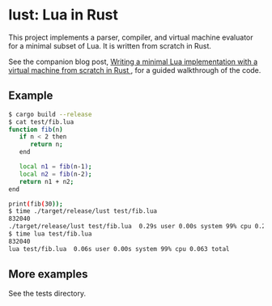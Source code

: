 # lust: Lua in Rust

This project implements a parser, compiler, and virtual machine
evaluator for a minimal subset of Lua. It is written from scratch in
Rust.

See the companion blog post, [Writing a minimal Lua implementation
with a virtual machine from scratch in Rust
](https://notes.eatonphil.com/lua-in-rust.html), for a guided
walkthrough of the code.

## Example

```bash
$ cargo build --release
$ cat test/fib.lua
function fib(n)
   if n < 2 then
      return n;
   end

   local n1 = fib(n-1);
   local n2 = fib(n-2);
   return n1 + n2;
end

print(fib(30));
$ time ./target/release/lust test/fib.lua
832040
./target/release/lust test/fib.lua  0.29s user 0.00s system 99% cpu 0.293 total
$ time lua test/fib.lua
832040
lua test/fib.lua  0.06s user 0.00s system 99% cpu 0.063 total
```

## More examples

See the tests directory.